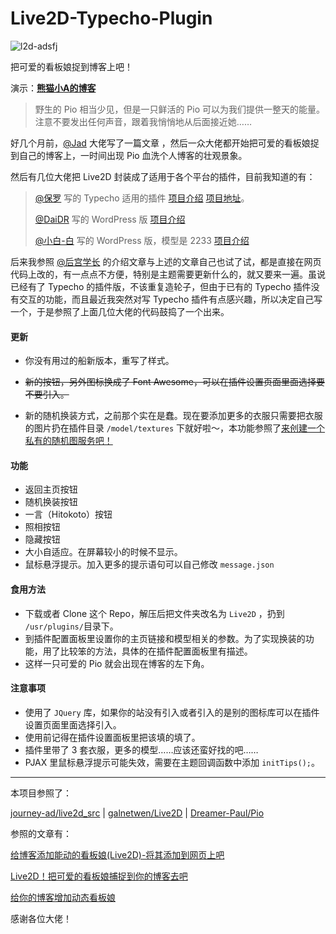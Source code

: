 # Live2D-Typecho-Plugin

![l2d-adsfj](https://cdn.imalan.cn/img/post/l2d-adsfj.png)

把可爱的看板娘捉到博客上吧！

演示：**[熊猫小A的博客](https://imalan.cn)**

> 野生的 Pio 相当少见，但是一只鲜活的 Pio 可以为我们提供一整天的能量。注意不要发出任何声音，跟着我悄悄地从后面接近她……

好几个月前，[@Jad](https://imjad.cn/) 大佬写了一篇文章 ，然后一众大佬都开始把可爱的看板娘捉到自己的博客上，一时间出现 Pio 血洗个人博客的壮观景象。

然后有几位大佬把 Live2D 封装成了适用于各个平台的插件，目前我知道的有：

> [@保罗](https://paugram.com/) 写的 Typecho 适用的插件 [项目介绍](https://paugram.com/coding/add-poster-girl-with-plugin.html) [项目地址](https://github.com/Dreamer-Paul/Pio)。
>
> [@DaiDR](https://daidr.me/) 写的 WordPress 版 [项目介绍](https://daidr.me/archives/code-176.html)
>
> [@小白-白](https://www.fczbl.vip/) 写的 WordPress 版，模型是 2233 [项目介绍](https://www.fczbl.vip/946.html)

后来我参照 [@后宫学长](https://haremu.com/) 的介绍文章与上述的文章自己也试了试，都是直接在网页代码上改的，有一点点不方便，特别是主题需要更新什么的，就又要来一遍。虽说已经有了 Typecho 的插件版，不该重复造轮子，但由于已有的 Typecho 插件没有交互的功能，而且最近我突然对写 Typecho 插件有点感兴趣，所以决定自己写一个，于是参照了上面几位大佬的代码鼓捣了一个出来。

#### 更新

* 你没有用过的船新版本，重写了样式。

* ~~新的按钮，另外图标换成了 Font Awesome，可以在插件设置页面里面选择要不要引入。~~
* 新的随机换装方式，之前那个实在是蠢。现在要添加更多的衣服只需要把衣服的图片扔在插件目录 `/model/textures` 下就好啦～，本功能参照了[来创建一个私有的随机图服务吧！](https://haremu.com/p/349)


#### 功能

* 返回主页按钮
* 随机换装按钮
* 一言（Hitokoto）按钮
* 照相按钮
* 隐藏按钮
* 大小自适应。在屏幕较小的时候不显示。
* 鼠标悬浮提示。加入更多的提示语句可以自己修改 `message.json`

#### 食用方法

* 下载或者 Clone 这个 Repo，解压后把文件夹改名为 `Live2D` ，扔到 `/usr/plugins/`目录下。
* 到插件配置面板里设置你的主页链接和模型相关的参数。为了实现换装的功能，用了比较笨的方法，具体的在插件配置面板里有描述。
* 这样一只可爱的 Pio 就会出现在博客的左下角。

#### 注意事项

* 使用了 `JQuery` 库，如果你的站没有引入或者引入的是别的图标库可以在插件设置页面里面选择引入。
* 使用前记得在插件设置面板里把该填的填了。
* 插件里带了 3 套衣服，更多的模型……应该还蛮好找的吧……
* PJAX 里鼠标悬浮提示可能失效，需要在主题回调函数中添加 `initTips();`。

------

本项目参照了：

 [journey-ad/live2d_src](https://github.com/journey-ad/live2d_src) | [galnetwen/Live2D](galnetwen/Live2D) | [Dreamer-Paul/Pio](https://github.com/Dreamer-Paul/Pio) 

参照的文章有：

[给博客添加能动的看板娘(Live2D)-将其添加到网页上吧](https://imjad.cn/archives/lab/add-dynamic-poster-girl-with-live2d-to-your-blog-02)

[Live2D！把可爱的看板娘捕捉到你的博客去吧](https://haremu.com/p/205)

[给你的博客增加动态看板娘](https://paugram.com/coding/add-poster-girl-with-plugin.html)

感谢各位大佬！